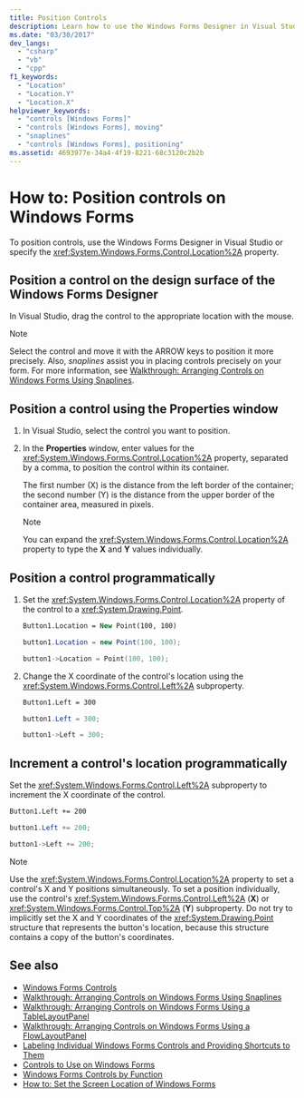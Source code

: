 ```yaml
---
title: Position Controls
description: Learn how to use the Windows Forms Designer in Visual Studio or the Location property to position your controls.
ms.date: "03/30/2017"
dev_langs:
  - "csharp"
  - "vb"
  - "cpp"
f1_keywords:
  - "Location"
  - "Location.Y"
  - "Location.X"
helpviewer_keywords:
  - "controls [Windows Forms]"
  - "controls [Windows Forms], moving"
  - "snaplines"
  - "controls [Windows Forms], positioning"
ms.assetid: 4693977e-34a4-4f19-8221-68c3120c2b2b
---
```

# How to: Position controls on Windows Forms

To position controls, use the Windows Forms Designer in Visual Studio or specify the <xref:System.Windows.Forms.Control.Location%2A> property.

## Position a control on the design surface of the Windows Forms Designer

In Visual Studio, drag the control to the appropriate location with the mouse.

> [!NOTE]
> Select the control and move it with the ARROW keys to position it more precisely. Also, *snaplines* assist you in placing controls precisely on your form. For more information, see [Walkthrough: Arranging Controls on Windows Forms Using Snaplines](walkthrough-arranging-controls-on-windows-forms-using-snaplines.md).

## Position a control using the Properties window

1. In Visual Studio, select the control you want to position.

2. In the **Properties** window, enter values for the <xref:System.Windows.Forms.Control.Location%2A> property, separated by a comma, to position the control within its container.

   The first number (X) is the distance from the left border of the container; the second number (Y) is the distance from the upper border of the container area, measured in pixels.

   > [!NOTE]
   > You can expand the <xref:System.Windows.Forms.Control.Location%2A> property to type the **X** and **Y** values individually.

## Position a control programmatically

1. Set the <xref:System.Windows.Forms.Control.Location%2A> property of the control to a <xref:System.Drawing.Point>.

    ```vb
    Button1.Location = New Point(100, 100)
    ```

    ```csharp
    button1.Location = new Point(100, 100);
    ```

    ```cpp
    button1->Location = Point(100, 100);
    ```

2. Change the X coordinate of the control's location using the <xref:System.Windows.Forms.Control.Left%2A> subproperty.

    ```vb
    Button1.Left = 300
    ```

    ```csharp
    button1.Left = 300;
    ```

    ```cpp
    button1->Left = 300;
    ```

## Increment a control's location programmatically

Set the <xref:System.Windows.Forms.Control.Left%2A> subproperty to increment the X coordinate of the control.

```vb
Button1.Left += 200
```

```csharp
button1.Left += 200;
```

```cpp
button1->Left += 200;
```

> [!NOTE]
> Use the <xref:System.Windows.Forms.Control.Location%2A> property to set a control's X and Y positions simultaneously. To set a position individually, use the control's <xref:System.Windows.Forms.Control.Left%2A> (**X**) or <xref:System.Windows.Forms.Control.Top%2A> (**Y**) subproperty. Do not try to implicitly set the X and Y coordinates of the <xref:System.Drawing.Point> structure that represents the button's location, because this structure contains a copy of the button's coordinates.

## See also

- [Windows Forms Controls](index.md)
- [Walkthrough: Arranging Controls on Windows Forms Using Snaplines](walkthrough-arranging-controls-on-windows-forms-using-snaplines.md)
- [Walkthrough: Arranging Controls on Windows Forms Using a TableLayoutPanel](walkthrough-arranging-controls-on-windows-forms-using-a-tablelayoutpanel.md)
- [Walkthrough: Arranging Controls on Windows Forms Using a FlowLayoutPanel](walkthrough-arranging-controls-on-windows-forms-using-a-flowlayoutpanel.md)
- [Labeling Individual Windows Forms Controls and Providing Shortcuts to Them](labeling-individual-windows-forms-controls-and-providing-shortcuts-to-them.md)
- [Controls to Use on Windows Forms](controls-to-use-on-windows-forms.md)
- [Windows Forms Controls by Function](windows-forms-controls-by-function.md)
- [How to: Set the Screen Location of Windows Forms](/previous-versions/visualstudio/visual-studio-2010/52aha046(v=vs.100))
